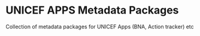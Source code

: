 # UNICEF APPS Metadata Packages
Collection of metadata packages for UNICEF Apps (BNA, Action tracker) etc

